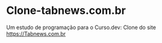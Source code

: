 # Clone-tabnews.com.br

Um estudo de programação para o Curso.dev: Clone do site https://Tabnews.com.br
